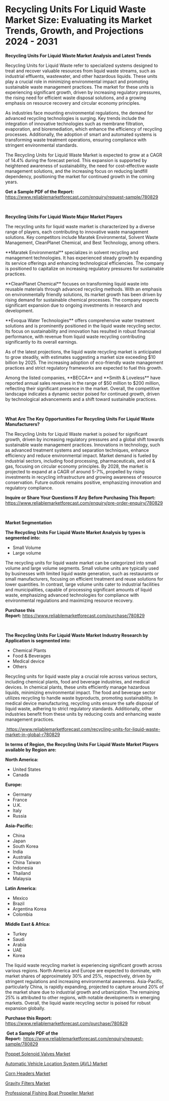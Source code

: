 <p><h1>Recycling Units For Liquid Waste Market Size: Evaluating its Market Trends, Growth, and Projections 2024 - 2031</h1></p><p><strong>Recycling Units For Liquid Waste Market Analysis and Latest Trends</strong></p>
<p><p>Recycling Units for Liquid Waste refer to specialized systems designed to treat and recover valuable resources from liquid waste streams, such as industrial effluents, wastewater, and other hazardous liquids. These units play a crucial role in minimizing environmental impact and promoting sustainable waste management practices. The market for these units is experiencing significant growth, driven by increasing regulatory pressures, the rising need for efficient waste disposal solutions, and a growing emphasis on resource recovery and circular economy principles.</p><p>As industries face mounting environmental regulations, the demand for advanced recycling technologies is surging. Key trends include the integration of innovative technologies such as membrane filtration, evaporation, and bioremediation, which enhance the efficiency of recycling processes. Additionally, the adoption of smart and automated systems is transforming waste treatment operations, ensuring compliance with stringent environmental standards.</p><p>The Recycling Units for Liquid Waste Market is expected to grow at a CAGR of 14.4% during the forecast period. This expansion is supported by heightened awareness of sustainability, the need for cost-effective waste management solutions, and the increasing focus on reducing landfill dependency, positioning the market for continued growth in the coming years.</p></p>
<p><strong>Get a Sample PDF of the Report:&nbsp;</strong> <a href="https://www.reliablemarketforecast.com/enquiry/request-sample/780829?utm_campaign=1167&utm_medium=2&utm_source=Github&utm_content=ia&utm_term=15102024&utm_id=recycling-units-for-liquid-waste">https://www.reliablemarketforecast.com/enquiry/request-sample/780829</a></p>
<p>&nbsp;</p>
<p><strong>Recycling Units For Liquid Waste Major Market Players</strong></p>
<p><p>The recycling units for liquid waste market is characterized by a diverse range of players, each contributing to innovative waste management solutions. Key competitors include Maratek Environmental, Solvent Waste Management, CleanPlanet Chemical, and Best Technology, among others.</p><p>**Maratek Environmental** specializes in solvent recycling and management technologies. It has experienced steady growth by expanding its service offerings and enhancing technological efficiencies. The company is positioned to capitalize on increasing regulatory pressures for sustainable practices.</p><p>**CleanPlanet Chemical** focuses on transforming liquid waste into reusable materials through advanced recycling methods. With an emphasis on environmentally friendly solutions, its market growth has been driven by rising demand for sustainable chemical processes. The company expects significant expansion due to ongoing investments in research and development.</p><p>**Evoqua Water Technologies** offers comprehensive water treatment solutions and is prominently positioned in the liquid waste recycling sector. Its focus on sustainability and innovation has resulted in robust financial performance, with revenue from liquid waste recycling contributing significantly to its overall earnings.</p><p>As of the latest projections, the liquid waste recycling market is anticipated to grow steadily, with estimates suggesting a market size exceeding $10 billion by 2025. The increasing adoption of eco-friendly waste management practices and strict regulatory frameworks are expected to fuel this growth.</p><p>Among the listed companies, **BECCA** and **Smith & Loveless** have reported annual sales revenues in the range of $50 million to $200 million, reflecting their significant presence in the market. Overall, the competitive landscape indicates a dynamic sector poised for continued growth, driven by technological advancements and a shift toward sustainable practices.</p></p>
<p>&nbsp;</p>
<p><strong>What Are The Key Opportunities For Recycling Units For Liquid Waste Manufacturers?</strong></p>
<p><p>The Recycling Units for Liquid Waste market is poised for significant growth, driven by increasing regulatory pressures and a global shift towards sustainable waste management practices. Innovations in technology, such as advanced treatment systems and separation techniques, enhance efficiency and reduce environmental impact. Market demand is fueled by industrial sectors, including food processing, pharmaceuticals, and oil & gas, focusing on circular economy principles. By 2028, the market is projected to expand at a CAGR of around 5-7%, propelled by rising investments in recycling infrastructure and growing awareness of resource conservation. Future outlook remains positive, emphasizing innovation and regulatory compliance.</p></p>
<p><strong>Inquire or Share Your Questions If Any Before Purchasing This Report:</strong> <a href="https://www.reliablemarketforecast.com/enquiry/pre-order-enquiry/780829?utm_campaign=1167&utm_medium=2&utm_source=Github&utm_content=ia&utm_term=15102024&utm_id=recycling-units-for-liquid-waste">https://www.reliablemarketforecast.com/enquiry/pre-order-enquiry/780829</a></p>
<p>&nbsp;</p>
<p><strong>Market Segmentation</strong></p>
<p><strong>The Recycling Units For Liquid Waste Market Analysis by types is segmented into:</strong></p>
<p><ul><li>Small Volume</li><li>Large volume</li></ul></p>
<p><p>The recycling units for liquid waste market can be categorized into small volume and large volume segments. Small volume units are typically used by businesses with limited liquid waste generation, such as restaurants or small manufacturers, focusing on efficient treatment and reuse solutions for lower quantities. In contrast, large volume units cater to industrial facilities and municipalities, capable of processing significant amounts of liquid waste, emphasizing advanced technologies for compliance with environmental regulations and maximizing resource recovery.</p></p>
<p><strong>Purchase this Report:&nbsp;</strong><a href="https://www.reliablemarketforecast.com/purchase/780829?utm_campaign=1167&utm_medium=2&utm_source=Github&utm_content=ia&utm_term=15102024&utm_id=recycling-units-for-liquid-waste">https://www.reliablemarketforecast.com/purchase/780829</a></p>
<p>&nbsp;</p>
<p><strong>The Recycling Units For Liquid Waste Market Industry Research by Application is segmented into:</strong></p>
<p><ul><li>Chemical Plants</li><li>Food & Beverages</li><li>Medical device</li><li>Others</li></ul></p>
<p><p>Recycling units for liquid waste play a crucial role across various sectors, including chemical plants, food and beverage industries, and medical devices. In chemical plants, these units efficiently manage hazardous liquids, minimizing environmental impact. The food and beverage sector utilizes recycling to handle waste byproducts, promoting sustainability. In medical device manufacturing, recycling units ensure the safe disposal of liquid waste, adhering to strict regulatory standards. Additionally, other industries benefit from these units by reducing costs and enhancing waste management practices.</p></p>
<p><a href="https://www.reliablemarketforecast.com/recycling-units-for-liquid-waste-market-in-global-r780829?utm_campaign=1167&utm_medium=2&utm_source=Github&utm_content=ia&utm_term=15102024&utm_id=recycling-units-for-liquid-waste">&nbsp;https://www.reliablemarketforecast.com/recycling-units-for-liquid-waste-market-in-global-r780829</a></p>
<p><strong>In terms of Region, the Recycling Units For Liquid Waste Market Players available by Region are:</strong></p>
<p>
    <p> <strong> North America: </strong>
        <ul>
            <li>United States</li>
            <li>Canada</li>
        </ul>
        </p> 
    <p> <strong> Europe: </strong>
        <ul>
            <li>Germany</li>
            <li>France</li>
            <li>U.K.</li>
            <li>Italy</li>
            <li>Russia</li>
        </ul>
        </p> 
    <p> <strong> Asia-Pacific: </strong>
        <ul>
            <li>China</li>
            <li>Japan</li>
            <li>South Korea</li>
            <li>India</li>
            <li>Australia</li>
            <li>China Taiwan</li>
            <li>Indonesia</li>
            <li>Thailand</li>
            <li>Malaysia</li>
        </ul>
        </p> 
    <p> <strong> Latin America: </strong>
        <ul>
            <li>Mexico</li>
            <li>Brazil</li>
            <li>Argentina Korea</li>
            <li>Colombia</li>
        </ul>
        </p> 
    <p> <strong> Middle East & Africa: </strong>
        <ul>
            <li>Turkey</li>
            <li>Saudi</li>
            <li>Arabia</li>
            <li>UAE</li>
            <li>Korea</li>
        </ul>
    </p>
    </p>
<p><p>The liquid waste recycling market is experiencing significant growth across various regions. North America and Europe are expected to dominate, with market shares of approximately 30% and 25%, respectively, driven by stringent regulations and increasing environmental awareness. Asia-Pacific, particularly China, is rapidly expanding, projected to capture around 20% of the market share due to industrial growth and urbanization. The remaining 25% is attributed to other regions, with notable developments in emerging markets. Overall, the liquid waste recycling sector is poised for robust expansion globally.</p></p>
<p><strong>Purchase this Report: </strong><a href="https://www.reliablemarketforecast.com/purchase/780829?utm_campaign=1167&utm_medium=2&utm_source=Github&utm_content=ia&utm_term=15102024&utm_id=recycling-units-for-liquid-waste">https://www.reliablemarketforecast.com/purchase/780829</a></p>
<p>&nbsp;<strong>Get a Sample PDF of the Report:&nbsp;&nbsp;</strong><a href="https://www.reliablemarketforecast.com/enquiry/request-sample/780829?utm_campaign=1167&utm_medium=2&utm_source=Github&utm_content=ia&utm_term=15102024&utm_id=recycling-units-for-liquid-waste">https://www.reliablemarketforecast.com/enquiry/request-sample/780829</a></p>
<p><strong></strong></p>
<p><p><a href="https://github.com/brindal51/Market-Research-Report-List-1/blob/main/poppet-solenoid-valves-market.md?utm_campaign=1167&utm_medium=2&utm_source=Github&utm_content=ia&utm_term=15102024&utm_id=recycling-units-for-liquid-waste">Poppet Solenoid Valves Market</a></p><p><a href="https://www.linkedin.com/pulse/global-automatic-vehicle-location-system-avl-market-sector2024-c8lhf?utm_campaign=1167&utm_medium=2&utm_source=Github&utm_content=ia&utm_term=15102024&utm_id=recycling-units-for-liquid-waste">Automatic Vehicle Location System (AVL) Market</a></p><p><a href="https://issuu.com/reportprime-2/docs/corn-headers-market-size-2030.pptx_66bd47d692b651?utm_campaign=1167&utm_medium=2&utm_source=Github&utm_content=ia&utm_term=15102024&utm_id=recycling-units-for-liquid-waste">Corn Headers Market</a></p><p><a href="https://issuu.com/reportprime-2/docs/gravity-filters-market-size-2030.pp_2721d005495e78?utm_campaign=1167&utm_medium=2&utm_source=Github&utm_content=ia&utm_term=15102024&utm_id=recycling-units-for-liquid-waste">Gravity Filters Market</a></p><p><a href="https://github.com/sirenazorzi6lw/Market-Research-Report-List-1/blob/main/professional-fishing-boat-propeller-market.md?utm_campaign=1167&utm_medium=2&utm_source=Github&utm_content=ia&utm_term=15102024&utm_id=recycling-units-for-liquid-waste">Professional Fishing Boat Propeller Market</a></p></p>